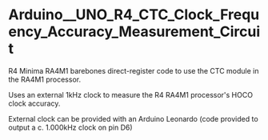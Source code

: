 # Arduino__UNO_R4_CTC_Clock_Frequency_Accuracy_Measurement_Circuit
R4 Minima RA4M1 barebones direct-register code to use the CTC module in the RA4M1 processor.

Uses an external 1kHz clock to measure the R4 RA4M1 processor's HOCO clock accuracy.

External clock can be provided with an Arduino Leonardo (code provided to output a c. 1.000kHz clock on pin D6)
